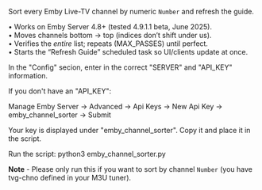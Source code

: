 Sort every Emby Live-TV channel by numeric `Number` and refresh the guide.

• Works on Emby Server 4.8+ (tested 4.9.1.1 beta, June 2025).  
• Moves channels bottom → top (indices don’t shift under us).  
• Verifies the *entire* list; repeats (MAX_PASSES) until perfect.  
• Starts the “Refresh Guide” scheduled task so UI/clients update at once.  

In the "Config" secion, enter in the correct "SERVER" and "API_KEY" information. 

If you don't have an "API_KEY":

Manage Emby Server → Advanced → Api Keys → New Api Key → emby_channel_sorter → Submit

Your key is displayed under "emby_channel_sorter". Copy it and place it in the script.

Run the script: python3 emby_channel_sorter.py

**Note** - Please only run this if you want to sort by channel `Number` (you have tvg-chno defined in your M3U tuner).
